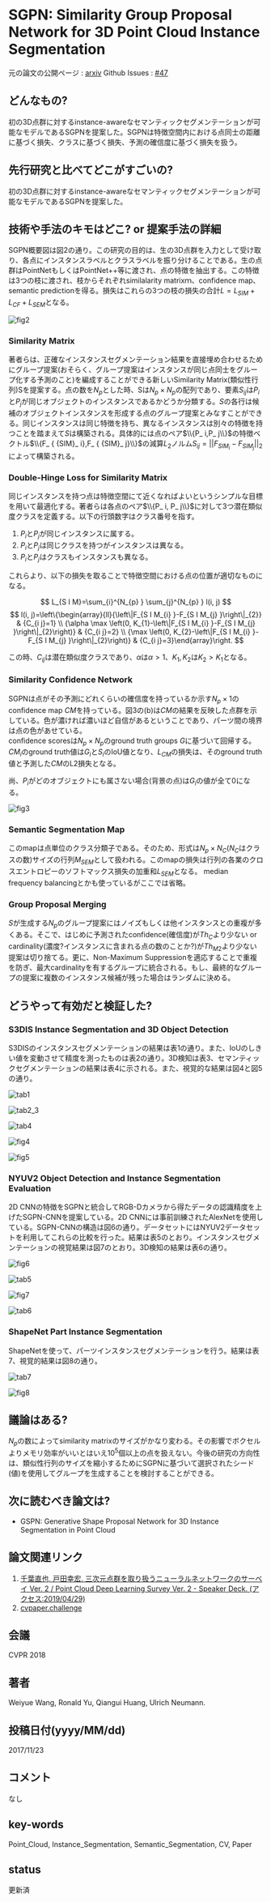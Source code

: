 # SGPN: Similarity Group Proposal Network for 3D Point Cloud Instance Segmentation

元の論文の公開ページ : [arxiv](https://arxiv.org/abs/1711.08588)
Github Issues : [#47](https://github.com/Obarads/obarads.github.io/issues/47)

## どんなもの?
初の3D点群に対するinstance-awareなセマンティックセグメンテーションが可能なモデルであるSGPNを提案した。SGPNは特徴空間内における点同士の距離に基づく損失、クラスに基づく損失、予測の確信度に基づく損失を扱う。

## 先行研究と比べてどこがすごいの?
初の3D点群に対するinstance-awareなセマンティックセグメンテーションが可能なモデルであるSGPNを提案した。

## 技術や手法のキモはどこ? or 提案手法の詳細
SGPN概要図は図2の通り。この研究の目的は、生の3D点群を入力として受け取り、各点にインスタンスラベルとクラスラベルを振り分けることである。生の点群はPointNetもしくはPointNet++等に渡され、点の特徴を抽出する。この特徴は3つの枝に渡され、枝からそれぞれsimilalarity matrixｍ、confidence map、semantic predictionを得る。損失はこれらの3つの枝の損失の合計$L=L_ {SIM}+L_ {CF}+L_ {SEM}$となる。

![fig2](img/SSGPNf3PCIS/fig2.png)

### Similarity Matrix
著者らは、正確なインスタンスセグメンテーション結果を直接埋め合わせるためにグループ提案(おそらく、グループ提案はインスタンスが同じ点同士をグループ化する予測のこと)を編成することができる新しいSimilarity Matrix(類似性行列)Sを提案する。点の数を$N_ p$とした時、Sは$N_p \times N_ p$の配列であり、要素$S_ {ij}$は$P_ i$と$P_ j$が同じオブジェクトのインスタンスであるかどうか分類する。$S$の各行は候補のオブジェクトインスタンスを形成する点のグループ提案とみなすことができる。同じインスタンスは同じ特徴を持ち、異なるインスタンスは別々の特徴を持つことを踏まえて$S$は構築される。具体的には点のペア$\\{P_ i,P_ j\\}$の特徴ベクトル$\\{F_ { {SIM}_ i},F_ { {SIM}_ j}\\}$の減算$L_ 2$ノルム$S_ {ij}=||F_ {SIM_ i}-F_ {SIM_ j}||_ 2$によって構築される。

### Double-Hinge Loss for Similarity Matrix
同じインスタンスを持つ点は特徴空間にて近くなればよいというシンプルな目標を用いて最適化する。著者らは各点のペア$\\{P_ i, P_ j\\}$に対して3つ潜在類似度クラスを定義する。以下の行頭数字はクラス番号を指す。

1. $P_ i$と$P_ j$が同じインスタンスに属する。
2. $P_ i$と$P_ j$は同じクラスを持つがインスタンスは異なる。
3. $P_ i$と$P_ j$はクラスもインスタンスも異なる。

これらより、以下の損失を取ることで特徴空間における点の位置が適切なものになる。

$$
L_{S I M}=\sum_{i}^{N_{p} } \sum_{j}^{N_{p} } l(i, j)
$$
$$
l(i, j)=\left\{\begin{array}{ll}{\left\|F_{S I M_{i} }-F_{S I M_{j} }\right\|_{2}} & {C_{i j}=1} \\ {\alpha \max \left(0, K_{1}-\left\|F_{S I M_{i} }-F_{S I M_{j} }\right\|_{2}\right)} & {C_{i j}=2} \\ {\max \left(0, K_{2}-\left\|F_{S I M_{i} }-F_{S I M_{j} }\right\|_{2}\right)} & {C_{i j}=3}\end{array}\right.
$$

この時、$C_ {i j}$は潜在類似度クラスであり、$\alpha$は$\alpha>1$、$K_{1},K_{2}$は$K_{2}>K_{1}$となる。

### Similarity Confidence Network
SGPNは点がその予測にどれくらいの確信度を持っているか示す$N_ p\times 1$のconfidence map $CM$を持っている。図3の(b)は$CM$の結果を反映した点群を示している。色が濃ければ濃いほど自信があるということであり、パーツ間の境界は点の色があせている。  
confidence scoresは$N_ p\times N_ p$のground truth groups $G$に基づいて回帰する。$CM_ i$のground truth値は$G_ i$と$S_ i$のIoU値となり、$L_{CM}$の損失は、そのground truth値と予測した$CM$のL2損失となる。

尚、$P_ i$がどのオブジェクトにも属さない場合(背景の点)は$G_ i$の値が全て0になる。

![fig3](img/SSGPNf3PCIS/fig3.png)

### Semantic Segmentation Map
このmapは点単位のクラス分類子である。そのため、形式は$N_ p\times N_ C$($N_ C$はクラスの数)サイズの行列$M_ {SEM}$として扱われる。このmapの損失は行列の各業のクロスエントロピーのソフトマックス損失の加重和$L_ {SEM}$となる。 median frequency balancingとかも使っているがここでは省略。

### Group Proposal Merging
$S$が生成する$N_ p$のグループ提案にはノイズもしくは他インスタンスとの重複が多くある。そこで、はじめに予測されたconfidence(確信度)が$Th_ C$より少ない or cardinality(濃度?インスタンスに含まれる点の数のことか?)が$Th_ {M2}$より少ない提案は切り捨てる。更に、Non-Maximum Suppressionを適応することで重複を防ぎ、最大cardinalityを有するグループに統合される。もし、最終的なグループの提案に複数のインスタンス候補が残った場合はランダムに決める。

## どうやって有効だと検証した?
### S3DIS Instance Segmentation and 3D Object Detection
S3DISのインスタンスセグメンテーションの結果は表1の通り。また、IoUのしきい値を変動させて精度を測ったものは表2の通り。3D検知は表3、セマンティックセグメンテーションの結果は表4に示される。また、視覚的な結果は図4と図5の通り。

![tab1](img/SSGPNf3PCIS/tab1.png)

![tab2_3](img/SSGPNf3PCIS/tab2_3.png)

![tab4](img/SSGPNf3PCIS/tab4.png)

![fig4](img/SSGPNf3PCIS/fig4.png)

![fig5](img/SSGPNf3PCIS/fig5.png)

### NYUV2 Object Detection and Instance Segmentation Evaluation
2D CNNの特徴をSGPNと統合してRGB-Dカメラから得たデータの認識精度を上げたSGPN-CNNを提案している。2D CNNには事前訓練されたAlexNetを使用している。SGPN-CNNの構造は図6の通り。データセットにはNYUV2データセットを利用してこれらの比較を行った。結果は表5のとおり。インスタンスセグメンテーションの視覚結果は図7のとおり。3D検知の結果は表6の通り。

![fig6](img/SSGPNf3PCIS/fig6.png)

![tab5](img/SSGPNf3PCIS/tab5.png)

![fig7](img/SSGPNf3PCIS/fig7.png)

![tab6](img/SSGPNf3PCIS/tab6.png)

### ShapeNet Part Instance Segmentation
ShapeNetを使って、パーツインスタンスセグメンテーションを行う。結果は表7、視覚的結果は図8の通り。

![tab7](img/SSGPNf3PCIS/tab7.png)

![fig8](img/SSGPNf3PCIS/fig8.png)

## 議論はある?
$N_ p$の数によってsimilarity matrixのサイズがかなり変わる。その影響でボクセルよりメモリ効率がいいとはいえ$10^5$個以上の点を扱えない。今後の研究の方向性は、類似性行列のサイズを縮小するためにSGPNに基づいて選択されたシード(値)を使用してグループを生成することを検討することができる。

## 次に読むべき論文は?
- GSPN: Generative Shape Proposal Network for 3D Instance Segmentation in Point Cloud

## 論文関連リンク
1. [千葉直也, 戸田幸宏. 三次元点群を取り扱うニューラルネットワークのサーベイ Ver. 2 / Point Cloud Deep Learning Survey Ver. 2 - Speaker Deck. (アクセス:2019/04/29)](https://speakerdeck.com/nnchiba/point-cloud-deep-learning-survey-ver-2?slide=191)
2. [cvpaper.challenge](https://cvpaperchallenge.github.io/CVPR2018_Survey/#/ID_SGPN_Similarity_Group_Proposal_Network_for_3D_Point_Cloud_Instance_Segmentation)

## 会議
CVPR 2018

## 著者
Weiyue Wang, Ronald Yu, Qiangui Huang, Ulrich Neumann.

## 投稿日付(yyyy/MM/dd)
2017/11/23

## コメント
なし

## key-words
Point_Cloud, Instance_Segmentation, Semantic_Segmentation, CV, Paper

## status
更新済